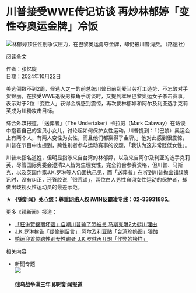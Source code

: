 # 川普接受WWE传记访谈 再炒林郁婷「变性夺奥运金牌」冷饭

![林郁婷顶住性别争议压力，在巴黎奥运勇夺金牌，却仍被川普消费。（路透社）](https://s.yimg.com/ny/api/res/1.2/fuEM5yjo0Q4eCbbgMlI5ng--/YXBwaWQ9aGlnaGxhbmRlcjt3PTk2MDtoPTY5MTtjZj13ZWJw/https://media.zenfs.com/en/mnews_tw_258/784c61a9bea0a2f2fe20784277537f11)

阅读全文

作者：张忆旋  
日期：2024年10月22日

美选倒数不到2周，候选人之一的前总统川普日前到麦当劳打工造势、不忘酸对手贺锦丽，在接受WWE退役男摔角手访谈时，又提到本届巴黎奥运女子拳击赛事，表示对于2位「变性人」获得金牌感到震惊，再次使林郁婷和阿尔及利亚选手克莉芙成为川粉攻击目标。

综合外媒报道，「送葬者」（The Undertaker）卡拉威（Mark Calaway）在访谈中抱着自己的宝贝小女儿，讨论起如何保护女性运动，川普提到：「（巴黎）奥运会上有两个人，有两人变性为女性，而且他们都赢得了金牌。」他对此感到很震惊，川普在节目中也提到，跨性别者参与运动赛事的议题，「我认为这非常贬低女性」。

川普未指名道姓，但明显指涉来自台湾的林郁婷，以及来自阿尔及利亚的选手克莉芙，尽管国际奥委会澄清2人皆为生理女性，完全符合参赛资格，但川普、马斯克，以及英国作家J.K.罗琳等人仍固执己见，而「送葬者」在听到川普抛出错误资讯时，没有纠正，还答腔说「很荒谬」，两位白人男性自诩女性运动的保护者，却做出歧视女性运动员的最差示范。

**★ 《镜新闻》关心您：尊重网络人权 iWIN反霸凌专线：02-33931885。**

更多《镜新闻》报道：
- [「狂讲贺锦丽坏话」自嘲川普输了恐被关 马斯克曝2大挺川理由](https://www.mnews.tw/story/20241008nm005?utm_source=yahoo&utm_medium=feed_related_20241023nm004_川普接受WWE传记访谈　再炒林郁婷「变性夺奥运金牌」冷饭)
- [J.K.罗琳挨告「疑偷删留言」 阿尔及利亚贴「台湾珍奶图」狠酸](https://www.mnews.tw/story/20240822nm005?utm_source=yahoo&utm_medium=feed_related_20241023nm004_川普接受WWE传记访谈　再炒林郁婷「变性夺奥运金牌」冷饭)
- [帕运迎首位跨性别女性跑者 J.K.罗琳再开炮「作弊的榜样」](https://www.mnews.tw/story/20240903nm010?utm_source=yahoo&utm_medium=feed_related_20241023nm004_川普接受WWE传记访谈　再炒林郁婷「变性夺奥运金牌」冷饭)

相关内容

- 新聞专题  
  ![](https://s.yimg.com/bt/api/res/1.2/1VUvuYWFnBQmT_XZESgoVw--~B/Zmk9ZmlsbDtweW9mZj01MDtweG9mZj01MDt3PTUxNDtoPTI4ODthcHBpZD15dGFjaHlvbg--/https://s.yimg.com/cv/apiv2/twnews/twnews/russia_m.jpg.cf.webp)
  #### [俄乌战争满三年 即时新闻报道](https://tw.news.yahoo.com/topic/russia-ukraine)